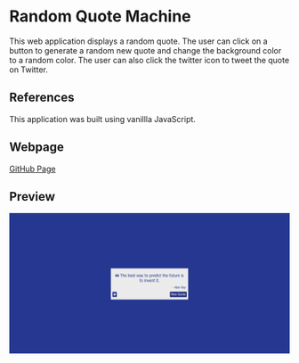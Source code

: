 # Random Quote Machine
This web application displays a random quote. The user can click on a button to generate a random new quote and change the background color to a random color. The user can also click the twitter icon to tweet the quote on Twitter.

## References 
This application was built using vanillla JavaScript.

## Webpage
[GitHub Page](https://evanahdout.github.io/random-quote-machine/)

## Preview
![Random quote machine webpage](random-quote-machine.png)
